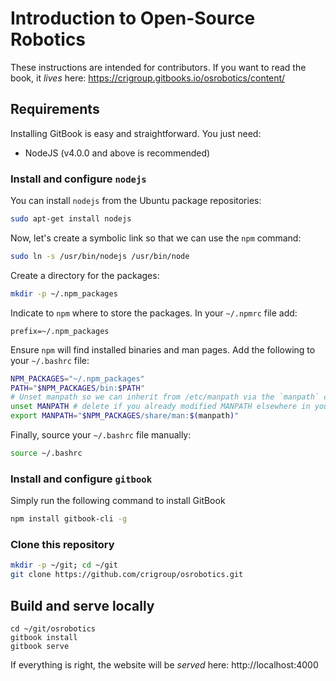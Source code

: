 # Introduction to Open-Source Robotics

These instructions are intended for contributors. If you want to read the book,
it *lives* here: https://crigroup.gitbooks.io/osrobotics/content/

## Requirements
Installing GitBook is easy and straightforward. You just need:
* NodeJS (v4.0.0 and above is recommended)

### Install and configure `nodejs`
You can install `nodejs` from the Ubuntu package repositories:
```bash
sudo apt-get install nodejs
```

Now, let's create a symbolic link so that we can use the `npm` command:
```bash
sudo ln -s /usr/bin/nodejs /usr/bin/node
```

Create a directory for the packages:
```bash
mkdir -p ~/.npm_packages
```

Indicate to `npm` where to store the packages. In your `~/.npmrc` file add:
```
prefix=~/.npm_packages
```

Ensure `npm` will find installed binaries and man pages. Add the following to
your `~/.bashrc` file:
```bash
NPM_PACKAGES="~/.npm_packages"
PATH="$NPM_PACKAGES/bin:$PATH"
# Unset manpath so we can inherit from /etc/manpath via the `manpath` command
unset MANPATH # delete if you already modified MANPATH elsewhere in your config
export MANPATH="$NPM_PACKAGES/share/man:$(manpath)"
```

Finally, source your `~/.bashrc` file manually:
```bash
source ~/.bashrc
```

### Install and configure `gitbook`
 Simply run the following command to install GitBook
```bash
npm install gitbook-cli -g
```

### Clone this repository
```bash
mkdir -p ~/git; cd ~/git
git clone https://github.com/crigroup/osrobotics.git
```

## Build and serve locally
```
cd ~/git/osrobotics
gitbook install
gitbook serve
```

If everything is right, the website will be *served* here: http://localhost:4000
